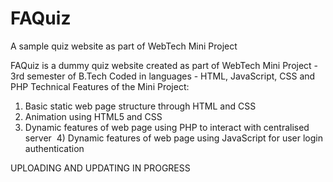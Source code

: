 # FAQuiz
A sample quiz website as part of WebTech Mini Project

FAQuiz is a dummy quiz website created as part of WebTech Mini Project - 3rd semester of B.Tech
Coded in languages - HTML, JavaScript, CSS and PHP
Technical Features of the Mini Project:
  1) Basic static web page structure through HTML and CSS
  2) Animation using HTML5 and CSS
  3) Dynamic features of web page using PHP to interact with centralised server
  4) Dynamic features of web page using JavaScript for user login authentication

UPLOADING AND UPDATING IN PROGRESS
